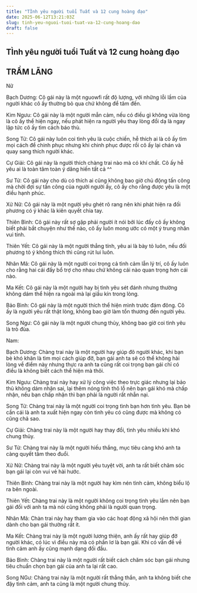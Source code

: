```yaml
---
title: "TÌnh yêu người tuổi Tuất và 12 cung hoàng đạo"
date: 2025-06-12T13:21:03Z
slug: tinh-yeu-nguoi-tuoi-tuat-va-12-cung-hoang-dao
draft: false
---
```


## TÌnh yêu người tuổi Tuất và 12 cung hoàng đạo

## TRẦM LÃNG

Nữ
 
 
Bạch Dương: Cô gái này là một nguowfi rất độ lượng, với những lỗi lầm của người khác cô ấy thường bỏ qua chứ không để tâm đến.
 
Kim Ngưu: Cô gái này là một người mẫn cảm, nếu có điều gì không vừa lòng là cô ấy thể hiện ngay, nếu phát hiện ra người yêu thay lòng đổi dạ là ngay lập tức cô ấy tìm cách báo thù.
 
Song Tử: Cô gái này luôn coi tình yêu là cuộc chiến, hễ thích ai là cô ấy tìm mọi cách để chinh phục nhưng khi chinh phục được rồi cô ấy lại chán và quay sang thích người khác.
 
Cự Giải: Cô gái này là người thích chàng trai nào mà có khí chất. Cô ấy hễ yêu ai là toàn tâm toàn ý dâng hiến tất cả ^^
 
Sư Tử: Cô gái này cho dù có thích ai cũng không bao giờ chủ động tấn công mà chời đợi sự tấn công của người người ấy, cô ấy cho rằng được yêu là một điều hạnh phúc.
 
Xử Nữ: Cô gái này là một người yêu ghét rõ rang nên khi phát hiện ra đối phương có ý khác là kiên quyết chia tay.
 
Thiên Bình: Cô gái này rất sợ gặp phải người ít nói bởi lúc đấy cô ấy không biết phải bắt chuyện như thế nào, cô ấy luôn mong ước có một ý trung nhân vui tính.
 
Thiên Yết: Cô gái này là một người thẳng tính, yêu ai là bày tỏ luôn, nếu đối phương tỏ ý không thích thì cũng rút lui luôn.
 
Nhân Mã: Cô gái này là một người coi trọng cả tình cảm lẫn lý trí, cô ấy luôn cho rằng hai cái đấy bổ trợ cho nhau chứ không cái nào quan trọng hơn cái nào.
 
Ma Kết: Cô gái này là một người hay bị tình yêu sét đánh nhưng thường không dám thể hiện ra ngoài mà lại giấu kín trong lòng.
 
Bảo Bình: Cô gái này là một người thích thể hiện mình trước đám đông. Cô ấy là người yêu rất thật lòng, không bao giờ làm tổn thương đến người yêu.
 
Song Ngư: Cô gái này là một người chung thủy, không bao giờ coi tình yêu là trò đùa.
 
 
Nam:
 
Bạch Dương: Chàng trai này là một người hay giúp đõ người khác, khi bạn bè khó khăn là tìm mọi cách giúp đỡ, bạn gái anh ta sẽ có thể không hài lòng về điểm này nhưng thực ra anh ta cũng rất coi trọng bạn gái chỉ có điều là không biết cách thể hiện mà thôi.
 
Kim Ngưu: Chàng trai này hay xử lý công việc theo trực giác nhưng lại bảo thủ không dám nhận sai, lại thêm nóng tính thô lỗ nên bạn gái khó mà chấp nhận, nếu bạn chấp nhận thì bạn phải là người rất nhẫn nại.
 
Song Tử: Chàng trai này là một người coi trọng tình bạn hơn tình yêu. Bạn bè cần cái là anh ta xuất hiện ngay còn tình yêu có cũng được mà không có cũng chả sao.
 
Cự Giải: Chàng trai này là một người hay thay đổi, tình yêu nhiều khi khó chung thủy.
 
Sư Tử: Chàng trai này là một người hiếu thắng, mục tiêu càng khó anh ta càng quyết tâm theo đuổi.
 
Xử Nữ: Chàng trai này là một người yêu tuyệt vời, anh ta rất biết chăm sóc bạn gái lại còn vui vẻ hài hước.
 
Thiên Bình: Chàng trai này là một người hay kìm nén tình cảm, không biểu lộ ra bên ngoài.
 
Thiên Yết: Chàng trai này là một người không coi trọng tình yêu lắm nên bạn gái đối với anh ta mà nói cũng không phải là người quan trọng.
 
Nhân Mã: Chàn trai này hay tham gia vào các hoạt động xã hội nên thời gian dành cho bạn gái thường rất ít.
 
Ma Kết: Chàng trai này là một người lương thiện, anh ấy rất hay giúp đỡ người khác, có lúc vì điều này mà có phần lơ là bạn gái. Khi có vấn đề về tình cảm anh ấy cũng mạnh dạng đối đầu.
 
Bảo Bình: Chàng trai này là một người rất biết cách chăm sóc bạn gái nhưng tiêu chuẩn chọn bạn gái của anh ta lại rất cao.
 
Song NGư: Chàng trai này là một người rất thẳng thắn, anh ta không biết che đậy tình cảm, anh ta cũng là một người chung thủy.